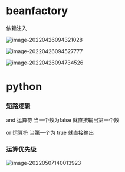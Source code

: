 # beanfactory

依赖注入

 ![image-20220426094321028](C:\Users\Administrator\AppData\Roaming\Typora\typora-user-images\image-20220426094321028.png)

![image-20220426094527777](C:\Users\Administrator\AppData\Roaming\Typora\typora-user-images\image-20220426094527777.png)

![image-20220426094734526](C:\Users\Administrator\AppData\Roaming\Typora\typora-user-images\image-20220426094734526.png)

# python

### 短路逻辑

and 运算符 当一个数为false 就直接输出第一个数

or 运算符 当第一个为 true 就直接输出

### 运算优先级

![image-20220507140013923](C:\Users\Administrator\AppData\Roaming\Typora\typora-user-images\image-20220507140013923.png)





